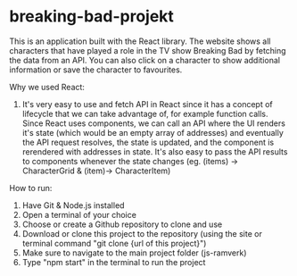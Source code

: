 # breaking-bad-projekt

This is an application built with the React library. The website shows all characters that have played a role in the TV show Breaking Bad by fetching the data from an API. You can also click on a character to show additional information or save the character to favourites.

Why we used React:

1. It's very easy to use and fetch API in React since it has a concept of lifecycle that we can take advantage of, for example function calls. Since React uses components,
we can call an API where the UI renders it's state (which would be an empty array of addresses) and eventually the API request resolves,
the state is updated, and the component is rerendered with addresses in state. It's also easy to pass the API results to components whenever the state changes (eg. (items) -> CharacterGrid & (item)-> CharacterItem)


How to run:
1. Have Git & Node.js installed
3. Open a terminal of your choice
4. Choose or create a Github repository to clone and use
5. Download or clone this project to the repository (using the site or terminal command "git clone {url of this project}")
6. Make sure to navigate to the main project folder (js-ramverk)
7. Type "npm start" in the terminal to run the project
